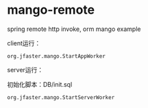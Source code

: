 # mango-remote
spring remote http invoke, orm mango example

  client运行：
  ```
  org.jfaster.mango.StartAppWorker
  ```
  server运行：
  
  初始化脚本：DB/init.sql
  
  ```
  org.jfaster.mango.StartServerWorker
  ```
